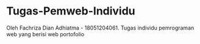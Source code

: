 # Tugas-Pemweb-Individu
Oleh Fachriza Dian Adhiatma - 18051204061. Tugas individu pemrograman web yang berisi web portofolio

